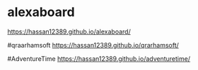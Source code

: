 # alexaboard
https://hassan12389.github.io/alexaboard/

#qraarhamsoft
https://hassan12389.github.io/qrarhamsoft/

#AdventureTime
https://hassan12389.github.io/adventuretime/

